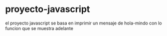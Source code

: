 # proyecto-javascript
el proyecto javascript se basa en imprimir un mensaje de hola-mindo
con lo funcion que se muestra adelante 
